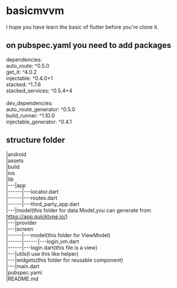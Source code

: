 # basicmvvm

I hope you have learn the basic of flutter before you're clone it.


## on pubspec.yaml you need to add packages

dependencies:<br/>
  auto_route: ^0.5.0<br/>
  get_it: ^4.0.2<br/>
  injectable: ^0.4.0+1<br/>
  stacked: ^1.7.6<br/>
  stacked_services: ^0.5.4+4<br/>
<br/>
dev_dependencies:<br/>
  auto_route_generator: ^0.5.0<br/>
  build_runner: ^1.10.0<br/>
  injectable_generator: ^0.4.1


## structure folder

|android<br/>
|assets<br/>
|build<br/>
|ios<br/>
|lib<br/>
|---|app<br/>
|------|---locator.dart<br/>
|------|---routes.dart<br/>
|------|---third_party_app.dart<br/>
|---|model(this folder for data Model,you can generate from https://app.quicktype.io/)<br/>
|---|provider<br/>
|---|screen<br/>
|------|---model(this folder for ViewModel)<br/>
|------|------|---login_vm.dart<br/>
|------|---login.dart(this file is a view)<br/>
|---|utils(I use this like helper)<br/>
|---|widgets(this folder for reusable component)<br/>
|---|main.dart<br/>
|pubspec.yaml<br/>
|README.md
